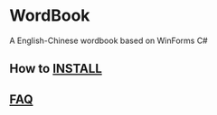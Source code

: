 # WordBook
A English-Chinese wordbook based on WinForms C#
## How to [INSTALL](https://github.com/leonelacs/WordBook/blob/master/docs/INSTALL.md "INSTALL.md")
## [FAQ](https://github.com/leonelacs/WordBook/blob/master/docs/FAQ.md "FAQ.md")
